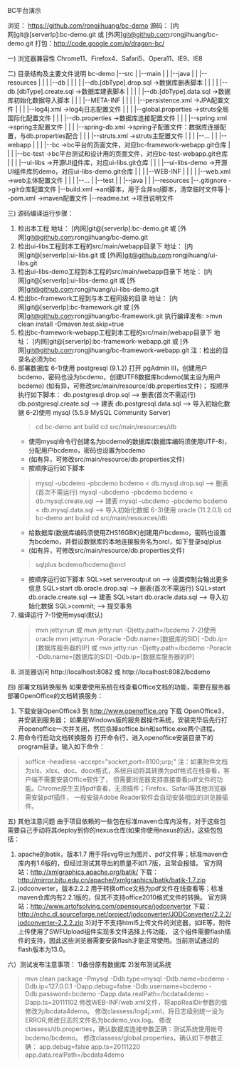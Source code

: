 ﻿BC平台演示

浏览： https://github.com/rongjihuang/bc-demo
源码： [内网]git@[serverIp]:bc-demo.git 或 [外网]git@github.com:rongjihuang/bc-demo.git
打包：http://code.google.com/p/dragon-bc/

一) 浏览器兼容性
Chrome11、Firefox4、Safari5、Opera11、IE9、IE8

二) 目录结构及主要文件说明
bc-demo
  |--src
  |  |--main
  |  |  |--java
  |  |  |--resources
  |  |  |  |--db
  |  |  |  |  |--db.[dbType].drop.sql    ->数据库删表脚本
  |  |  |  |  |--db.[dbType].create.sql  ->数据库建表脚本
  |  |  |  |  |--db.[dbType].data.sql    ->数据库初始化数据导入脚本
  |  |  |  |--META-INF
  |  |  |  |  |--persistence.xml      ->JPA配置文件
  |  |  |  |--log4j.xml               ->log4j日志配置文件
  |  |  |  |--global.properties       ->struts全局国际化配置文件
  |  |  |  |--db.properties           ->数据库连接配置文件
  |  |  |  |--spring.xml              ->spring主配置文件
  |  |  |  |--spring-db.xml           ->spring子配置文件：数据库连接配置，与db.properties配合
  |  |  |  |--struts.xml              ->struts主配置文件
  |  |  |  |--...
  |  |  |--webapp
  |  |  |  |--bc                      ->bc平台的页面文件，对应bc-framework-webapp.git仓库
  |  |  |  |--bc-test                 ->bc平台测试和设计用的页面文件，对应bc-test-webapp.git仓库
  |  |  |  |--ui-libs                 ->开源UI组件库，对应ui-libs.git仓库
  |  |  |  |--ui-libs-demo            ->开源UI组件库的demo，对应ui-libs-demo.git仓库
  |  |  |  |--WEB-INF
  |  |  |  |  |--web.xml              ->web主体配置文件
  |  |  |  |--...
  |  |--test
  |  |  |--java
  |  |  |--resources
  |--.gitignore                       ->git仓库配置文件
  |--build.xml                        ->ant脚本，用于合并sql脚本，清空临时文件等
  |--pom.xml                          ->maven配置文件
  |--readme.txt                       ->项目说明文件

三) 源码编译运行步骤：
1) 检出本工程
   地址： [内网]git@[serverIp]:bc-demo.git 或 [外网]git@github.com:rongjihuang/bc-demo.git
2) 检出ui-libs工程到本工程的src/main/webapp目录下
   地址： [内网]git@[serverIp]:ui-libs.git 或 [外网]git@github.com:rongjihuang/ui-libs.git
3) 检出ui-libs-demo工程到本工程的src/main/webapp目录下
   地址： [内网]git@[serverIp]:ui-libs-demo.git 或 [外网]git@github.com:rongjihuang/ui-libs-demo.git
4) 检出bc-framework工程到与本工程同级的目录
   地址： [内网]git@[serverIp]:bc-framework.git 或 [外网]git@github.com:rongjihuang/bc-framework.git
   执行编译发布:  >mvn clean install -Dmaven.test.skip=true
5) 检出bc-framework-webapp工程到本工程的src/main/webapp目录下
   地址： [内网]git@[serverIp]:bc-framework-webapp.git 或 [外网]git@github.com:rongjihuang/bc-framework-webapp.git
   注：检出的目录名必须为bc
6) 部署数据库
6-1)使用 postgresql (9.1.2)
    打开 pgAdmin III，创建用户bcdemo，密码也设为bcdemo，创建UTF8数据库bcdemo(属主设为用户bcdemo)
	(如有异，可修改src/main/resource/db.properties文件)；
	按顺序执行如下脚本：
    db.postgresql.drop.sql --> 删表(首次不需运行)
    db.postgresql.create.sql --> 建表
    db.postgresql.data.sql --> 导入初始化数据
6-2)使用 mysql (5.5.9 MySQL Community Server)
    >cd bc-demo
    >ant build
    >cd src/main/resources/db
    * 使用mysql命令行创建名为bcdemo的数据库(数据库编码须使用UTF-8)，分配用户bcdemo，密码也设置为bcdemo
	* (如有异，可修改src/main/resource/db.properties文件)
	* 按顺序运行如下脚本
    >mysql -ubcdemo -pbcdemo bcdemo < db.mysql.drop.sql --> 删表(首次不需运行)
    >mysql -ubcdemo -pbcdemo bcdemo < db.mysql.create.sql --> 建表
    >mysql -ubcdemo -pbcdemo bcdemo < db.mysql.data.sql --> 导入初始化数据
6-3)使用 oracle (11.2.0.1)
    >cd bc-demo
    >ant build
    >cd src/main/resources/db
    * 给数据库(数据库编码须使用ZHS16GBK)创建用户bcdemo，密码也设置为bcdemo，并假设数据库的本地连接服务名为orcl，如下登录sqlplus
	* (如有异，可修改src/main/resource/db.properties文件)
    >sqlplus bcdemo/bcdemo@orcl
	* 按顺序运行如下脚本
    SQL>set serveroutput on --> 设置控制台输出更多信息
    SQL>start db.oracle.drop.sql --> 删表(首次不需运行)
    SQL>start db.oracle.create.sql --> 建表
    SQL>start db.oracle.data.sql --> 导入初始化数据
    SQL>commit; --> 提交事务
7) 编译运行
7-1)使用mysql(默认)
   >mvn jetty:run
   或
   >mvn jetty:run -Djetty.path=/bcdemo
7-2)使用oracle 
   >mvn jetty:run -Poracle -Ddb.name=[数据库的SID] -Ddb.ip=[数据库服务器的IP]
   或
   >mvn jetty:run -Djetty.path=/bcdemo -Poracle -Ddb.name=[数据库的SID] -Ddb.ip=[数据库服务器的IP]
8) 浏览器访问
   http://localhost:8082
   或
   http://localhost:8082/bcdemo
   
四) 部署文档转换服务
如果要使用系统在线查看Office文档的功能，需要在服务器部署OpenOffice的文档转换服务：
1) 下载安装OpenOffice3
到 http://www.openoffice.org 下载 OpenOffice3，并安装到服务器；
如果是Windows版的服务器操作系统，安装完毕后先行打开openoffice一次并关闭，然后杀掉soffice.bin和soffice.exe两个进程。 
2) 用命令行启动文档转换服务
打开命令行，进入openoffice安装目录下的program目录，输入如下命令：
>soffice -headless -accept="socket,port=8100;urp;"
注：如果附件文档为xls、xlsx、doc、docx格式，系统自动将其转换为pdf格式在线查看，客户端不需要安装Office软件了，
但需要浏览器支持直接查看pdf文件的功能。Chrome原生支持pdf查看，无须插件；Firefox、Safari等其他浏览器需安装pdf插件，
一般安装Adobe Reader软件会自动安装相应的浏览器插件。
   
五) 其他注意问题
由于项目依赖的一些包在标准maven仓库内没有，对于这些包需要自己手动将其deploy到你的nexus仓库(如果你使用nexus的话)，这些包包括：
1) apache的batik，版本1.7
用于将svg导出为图片、pdf文件等；标准maven仓库内有1.6版的，但经过测试其导出的质量不如1.7版，且常会报错。
官方网站：http://xmlgraphics.apache.org/batik/
下载：http://mirror.bjtu.edu.cn/apache//xmlgraphics/batik/batik-1.7.zip
2) jodconverter，版本2.2.2
用于转换office文档为pdf文件在线查看等；标准maven仓库内有2.2.1版的，但其不支持office2010格式文件的转换。
官方网站：http://www.artofsolving.com/opensource/jodconverter
下载：http://nchc.dl.sourceforge.net/project/jodconverter/JODConverter/2.2.2/jodconverter-2.2.2.zip
3)对于不支持html5上传文件的浏览器，如IE等，附件上传使用了SWFUpload组件实现多文件选择上传功能，
这个组件需要flash插件的支持，因此这些浏览器需要安装flash才能正常使用。当前测试通过的flash版本为13.0。

六）测试发布注意事项：
1)备份原有数据库
2)发布测试系统
>mvn clean package -Pmysql -Ddb.type=mysql -Ddb.name=bcdemo -Ddb.ip=127.0.0.1 -Dapp.debug=false -Ddb.username=bcdemo -Ddb.password=bcdemo -Dapp.data.realPath=/bcdata4demo -Dapp.ts=20111102
修改WEB-INF/web.xml文件，将appRealDir参数的值修改为/bcdata4demo。
修改classess/log4j.xml，将日志级别统一设为ERROR,修改日志的文件名为bcdemo_vxx.log。
修改classess/db.properties，确认数据库连接参数正确：测试系统使用帐号bcdemo/bcdemo。
修改classess/global.properties，确认如下参数正确：
    app.debug=false
    app.ts=20111220
    app.data.realPath=/bcdata4demo
